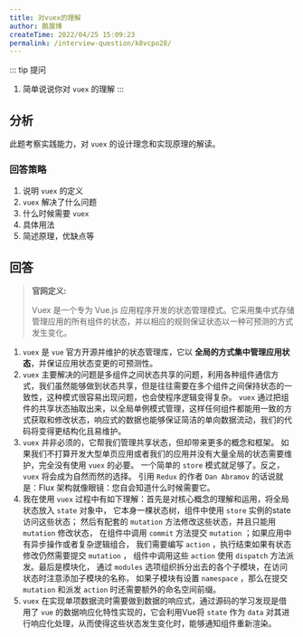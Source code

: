 ```yaml
---
title: 对vuex的理解
author: 鹏展博
createTime: 2022/04/25 15:09:23
permalink: /interview-question/k8vcpo28/
---
```


::: tip 提问

1. 简单说说你对 `vuex` 的理解
:::

## 分析

此题考察实践能力，对 `vuex` 的设计理念和实现原理的解读。

### 回答策略

1. 说明 `vuex` 的定义
2. `vuex` 解决了什么问题
3. 什么时候需要 `vuex`
4. 具体用法
5. 简述原理，优缺点等

## 回答

> __官网定义:__
>
> Vuex 是一个专为 Vue.js 应用程序开发的状态管理模式。它采用集中式存储管理应用的所有组件的状态，并以相应的规则保证状态以一种可预测的方式发生变化。

1. `vuex` 是 `vue` 官方开源并维护的状态管理库，它以 __全局的方式集中管理应用状态__，并保证应用状态变更的可预测性。
2. `vuex` 主要解决的问题是多组件之间状态共享的问题，利用各种组件通信方式，我们虽然能够做到状态共享，但是往往需要在多个组件之间保持状态的一致性，这种模式很容易出现问题，也会使程序逻辑变得复杂。 `vuex` 通过把组件的共享状态抽取出来，以全局单例模式管理，这样任何组件都能用一致的方式获取和修改状态，响应式的数据也能够保证简洁的单向数据流动，我们的代码将变得更结构化且易维护。
3. `vuex` 并非必须的，它帮我们管理共享状态，但却带来更多的概念和框架。
   如果我们不打算开发大型单页应用或者我们的应用并没有大量全局的状态需要维护，完全没有使用 `vuex` 的必要。
   一个简单的 `store` 模式就足够了。反之， `vuex` 将会成为自然而然的选择。
   引用 `Redux` 的作者 `Dan Abramov` 的话说就是：Flux 架构就像眼镜：您自会知道什么时候需要它。
4. 我在使用 `vuex` 过程中有如下理解：首先是对核心概念的理解和运用，将全局状态放入 `state` 对象中，
   它本身一棵状态树，组件中使用 `store` 实例的state访问这些状态；
   然后有配套的 `mutation` 方法修改这些状态，并且只能用 `mutation` 修改状态，
   在组件中调用 `commit` 方法提交 `mutation` ；如果应用中有异步操作或者复杂逻辑组合，
   我们需要编写 `action` ，执行结束如果有状态修改仍然需要提交 `mutation` ，
   组件中调用这些 `action` 使用 `dispatch` 方法派发。最后是模块化，
   通过 `modules` 选项组织拆分出去的各个子模块，在访问状态时注意添加子模块的名称，
   如果子模块有设置 `namespace` ，那么在提交 `mutation` 和派发 `action` 时还需要额外的命名空间前缀。
5. `vuex` 在实现单项数据流时需要做到数据的响应式，通过源码的学习发现是借用了 `vue` 的数据响应化特性实现的，它会利用Vue将 `state` 作为 `data` 对其进行响应化处理，从而使得这些状态发生变化时，能够通知组件重新渲染。
